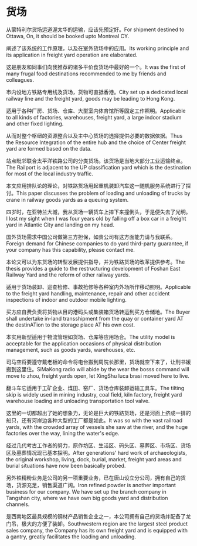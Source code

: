 # 货场

<p><span class="chinese">从蒙特利尔货场运道渥太华的运输，应该先预定好。</span><span class="english">For shipment destined to Ottawa, On, it should be booked upto Montreal CY.</span></p>

<p><span class="chinese">阐述了该系统的工作原理，以及在室外货场中的应用。</span><span class="english">Its working principle and its application in freight yard operation are elaborated.</span></p>

<p><span class="chinese">这是朋友和同事们向我推荐的诸多平价食货场中最好的一个。</span><span class="english">It was the first of many frugal food destinations recommended to me by friends and colleagues.</span></p>

<p><span class="chinese">市内设地方铁路专用线及货场，货物可直抵香港。</span><span class="english">City set up a dedicated local railway line and the freight yard, goods may be leading to Hong Kong.</span></p>

<p><span class="chinese">适用于各种厂房、货场、仓库、大型室内体育馆所等固定工作照明。</span><span class="english">Applicable to all kinds of factories, warehouses, freight yard, a large indoor stadium and other fixed lighting.</span></p>

<p><span class="chinese">从而对整个枢纽的资源整合以及主中心货场的选择提供必要的数据依据。</span><span class="english">Thus the Resource Integration of the entire hub and the choice of Center freight yard are formed based on the data.</span></p>

<p><span class="chinese">站点毗邻联合太平洋铁路公司的分类货场。该货场是当地大部分工业运输终点。</span><span class="english">The Railport is adjacent to the UP classification yard which is the destination for most of the local industry traffic.</span></p>

<p><span class="chinese">本文应用排队论的理论，对铁路货场用起重机装卸汽车这一随机服务系统进行了探讨。</span><span class="english">This paper discusses the problem of loading and unloading of trucks by crane in railway goods yards as a queuing system.</span></p>

<p><span class="chinese">四岁时，在亚特兰大城，我从货场一辆货车上摔下来撞倒头，于是便失去了光明。</span><span class="english">I lost my sight when I was four years old by falling off a box car in a freight yard in Atlantic City and landing on my head.</span></p>

<p><span class="chinese">国外货场需求中国公司做第三方担保，如贵公司有这方面能力请与我联系。</span><span class="english">Foreign demand for Chinese companies to do yard third-party guarantee, if your company has this capability, please contact me.</span></p>

<p><span class="chinese">本论文可以为东货场的转型发展提供指导，并为铁路货场的改革提供参考。</span><span class="english">The thesis provides a guide to the restructuring development of Foshan East Railway Yard and the reform of other railway yards.</span></p>

<p><span class="chinese">适用于货场装卸、巡查检修、事故抢修等各种室内外场所作移动照明。</span><span class="english">Applicable to the freight yard handling, maintenance, repair and other accident inspections of indoor and outdoor mobile lighting.</span></p>

<p><span class="chinese">买方应自费负责将货物从目的港码头或集装箱货场转运到买方仓储地。</span><span class="english">The Buyer shall undertake in-land transshipment from the quay or container yard AT the destinATion to the storage place AT his own cost.</span></p>

<p><span class="chinese">本实用新型适用于物流管理如货场、仓库等应用场合。</span><span class="english">The utility model is acceptable for the application occasions of physical distribution management, such as goods yards, warehouses, etc.</span></p>

<p><span class="chinese">司马空将要遵守戴老板的命令将电台搬到周院长那里，货场就空下来了，让刑书媛搬到这里住。</span><span class="english">SiMaKong radio will abide by the wear the bosss command will move to zhou, freight yards open, let XingShu luca brasi moved here to live.</span></p>

<p><span class="chinese">翻斗车它适用于工矿企业、煤田、窑厂、货场仓库装卸运输工具车。</span><span class="english">The tilting skip is widely used in mining industry, coal field, kiln factory, freight yard warehouse loading and unloading transportation tool valve.</span></p>

<p><span class="chinese">这里的一切都超出了她的想象力，无论是巨大的铁路货场，还是河面上挤成一排的船只，还有河岸边各种大型的工厂都是如此。</span><span class="english">It was so with the vast railroad yards, with the crowded array of vessels she saw at the river, and the huge factories over the way, lining the water's edge.</span></p>

<p><span class="chinese">经过几代考古工作者的努力，原作坊区、生活区、码头区、墓葬区、市场区、货场区及墓葬情况现已基本探明。</span><span class="english">After generations' hard work of archaeologists, the original workshop, living, dock, burial, market, freight yard areas and burial situations have now been basically probed.</span></p>

<p><span class="chinese">另外铁精粉业务是公司的另一项重要业务，已在唐山设立分公司，拥有自己的货场，货源充足，销售渠道广阔。</span><span class="english">Iron refined powder is another important business for our company. We have set up the branch company in Tangshan city, where we have own big goods yard and distribution channels.</span></p>

<p><span class="chinese">是西南地区最具规模的钢材产品销售企业之一，本公司拥有自己的货场并配备了龙门吊，极大的方便了装卸。</span><span class="english">Southwestern region are the largest steel product sales company, the Company has its own freight yard and is equipped with a gantry, greatly facilitates the loading and unloading.</span></p>

